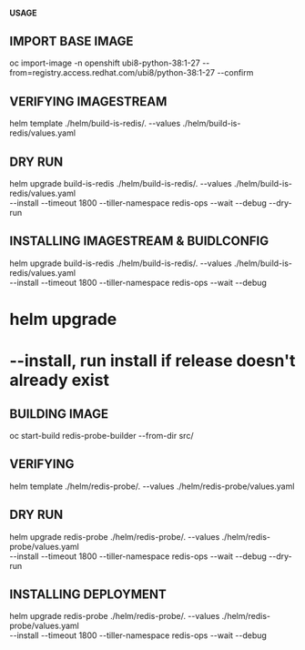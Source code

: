 #### USAGE ####

## IMPORT BASE IMAGE
oc import-image -n openshift ubi8-python-38:1-27 --from=registry.access.redhat.com/ubi8/python-38:1-27 --confirm
 
## VERIFYING IMAGESTREAM
helm template ./helm/build-is-redis/. --values ./helm/build-is-redis/values.yaml
 
## DRY RUN
helm upgrade build-is-redis ./helm/build-is-redis/. --values ./helm/build-is-redis/values.yaml \
--install --timeout 1800 --tiller-namespace redis-ops --wait --debug --dry-run
 
## INSTALLING IMAGESTREAM & BUIDLCONFIG
helm upgrade build-is-redis ./helm/build-is-redis/. --values ./helm/build-is-redis/values.yaml \
--install --timeout 1800 --tiller-namespace redis-ops --wait --debug
 
# helm upgrade <release name> <path to chart>
# --install, run install if release doesn't already exist
 
## BUILDING IMAGE
oc start-build redis-probe-builder --from-dir src/
 
## VERIFYING
helm template ./helm/redis-probe/. --values ./helm/redis-probe/values.yaml
 
## DRY RUN
helm upgrade redis-probe ./helm/redis-probe/. --values ./helm/redis-probe/values.yaml \
--install --timeout 1800 --tiller-namespace redis-ops --wait --debug --dry-run
 
## INSTALLING DEPLOYMENT
helm upgrade redis-probe ./helm/redis-probe/. --values ./helm/redis-probe/values.yaml \
--install --timeout 1800 --tiller-namespace redis-ops --wait --debug